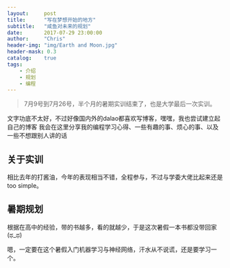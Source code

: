 ```yaml
---
layout:     post
title:      "写在梦想开始的地方"
subtitle:   "咸鱼对未来的规划"
date:       2017-07-29 23:00:00
author:     "Chris"
header-img: "img/Earth and Moon.jpg"
header-mask: 0.3
catalog:    true
tags:
    - 介绍
    - 规划
    - 编程
---
```


> 7月9号到7月26号，半个月的暑期实训结束了，也是大学最后一次实训。


文字功底不太好，不过好像国内外的dalao都喜欢写博客，嘿嘿，我也尝试建立起自己的博客
我会在这里分享我的编程学习心得、一些有趣的事、烦心的事、以及一些不想跟别人讲的话


## 关于实训

相比去年的打酱油，今年的表现相当不错，全程参与，不过与学委大佬比起来还是too simple。




## 暑期规划

根据在高中的经验，带的书越多，看的就越少，于是这次暑假一本书都没带回家(ಥ_ಥ)

嗯，一定要在这个暑假入门机器学习与神经网络，汗水从不说谎，还是要学习一个。


